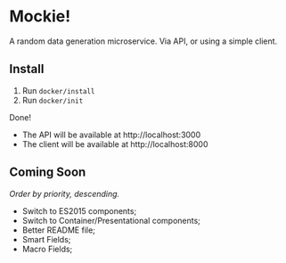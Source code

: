 # Mockie!

A random data generation microservice. Via API, or using a simple client.

## Install

1. Run `docker/install`
2. Run `docker/init`

Done!

* The API will be available at http://localhost:3000
* The client will be available at http://localhost:8000

## Coming Soon

*Order by priority, descending.*

* Switch to ES2015 components;
* Switch to Container/Presentational components;
* Better README file;
* Smart Fields;
* Macro Fields;
